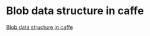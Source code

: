 # Blob data structure in caffe
[Blob data structure in caffe](https://aiwithcloud.com/2022/09/15/blob_data_structure_in_caffe/)